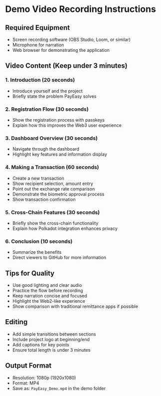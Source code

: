 # Demo Video Recording Instructions

## Required Equipment
- Screen recording software (OBS Studio, Loom, or similar)
- Microphone for narration
- Web browser for demonstrating the application

## Video Content (Keep under 3 minutes)

### 1. Introduction (20 seconds)
- Introduce yourself and the project
- Briefly state the problem PayEasy solves

### 2. Registration Flow (30 seconds)
- Show the registration process with passkeys
- Explain how this improves the Web3 user experience

### 3. Dashboard Overview (30 seconds)
- Navigate through the dashboard
- Highlight key features and information display

### 4. Making a Transaction (60 seconds)
- Create a new transaction
- Show recipient selection, amount entry
- Point out the exchange rate comparison
- Demonstrate the biometric approval process
- Show transaction confirmation

### 5. Cross-Chain Features (30 seconds)
- Briefly show the cross-chain functionality
- Explain how Polkadot integration enhances privacy

### 6. Conclusion (10 seconds)
- Summarize the benefits
- Direct viewers to GitHub for more information

## Tips for Quality
- Use good lighting and clear audio
- Practice the flow before recording
- Keep narration concise and focused
- Highlight the Web2-like experience
- Show comparison with traditional remittance apps if possible

## Editing
- Add simple transitions between sections
- Include project logo at beginning/end
- Add captions for key points
- Ensure total length is under 3 minutes

## Output Format
- Resolution: 1080p (1920x1080)
- Format: MP4
- Save as: `PayEasy_Demo.mp4` in the demo folder 